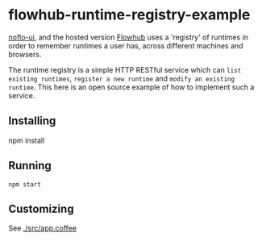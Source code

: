 # flowhub-runtime-registry-example

[noflo-ui](https://github.com/noflo/noflo-ui), and the hosted version [Flowhub](http://app.flowhub.io)
uses a 'registry' of runtimes in order to remember runtimes a user has, across different machines and browsers.

The runtime registry is a simple HTTP RESTful service which can
`list existing runtimes`, `register a new runtime` and `modify an existing runtime`.
This here is an open source example of how to implement such a service.

## Installing

   npm install

## Running

    npm start

## Customizing

See [./src/app.coffee](./src/app.coffee)
